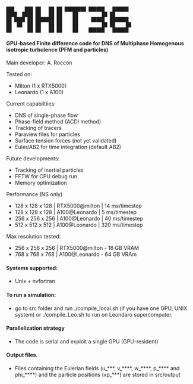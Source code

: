 
~~~text
███    ███ ██   ██ ██ ████████ ██████   ██████  
████  ████ ██   ██ ██    ██         ██ ██       
██ ████ ██ ███████ ██    ██     █████  ███████  
██  ██  ██ ██   ██ ██    ██         ██ ██    ██ 
██      ██ ██   ██ ██    ██    ██████   ██████         
~~~


#### GPU-based Finite difference code for DNS of Multiphase Homogenous isotropic turbulence (PFM and particles)

Main developer: A. Roccon 

Tested on:
* Milton (1 x RTX5000)
* Leonardo (1 x A100)

Current capabiltiies:
* DNS of single-phase flow
* Phase-field method (ACDI method)
* Tracking of tracers
* Paraview files for particles
* Surface tension forces (not yet validated)
* Euler/AB2 for time integration (default AB2)

Future developments:
* Tracking of inertial particles
* FFTW for CPU debug run 
* Memory optimization

Performance (NS only)
* 128 x 128 x 128 | RTX5000@milton |  14 ms/timestep
* 128 x 128 x 128 | A100@Leonardo  |   5 ms/timestep
* 256 x 256 x 256 | A100@Leonardo  |  40 ms/timestep
* 512 x 512 x 512 | A100@Leonardo  | 320 ms/timestep

Max resolution tested:
* 256 x 256 x 256 | RTX5000@milton - 16 GB VRAM
* 768 x 768 x 768 | A100@Leonardo - 64 GB VRAm

#### Systems supported:
* Unix + nvfortran 

#### To run a simulation:
* go to src folder and run ./compile_local.sh (if you have one GPU, UNIX system) or ./compile_Leo.sh to run on Leondaro supercomputer.

#### Parallelization strategy
* The code is serial and exploit a single GPU (GPU-resident)

#### Output files.
* Files containing the Eulerian fields (u\_\*\*\*, v\_\*\*\*\*, w\_\*\*\*\*, p\_\*\*\*\* and phi\_\*\*\*\*) and the particle positions (xp\_\*\*\*) are stored in src/output

